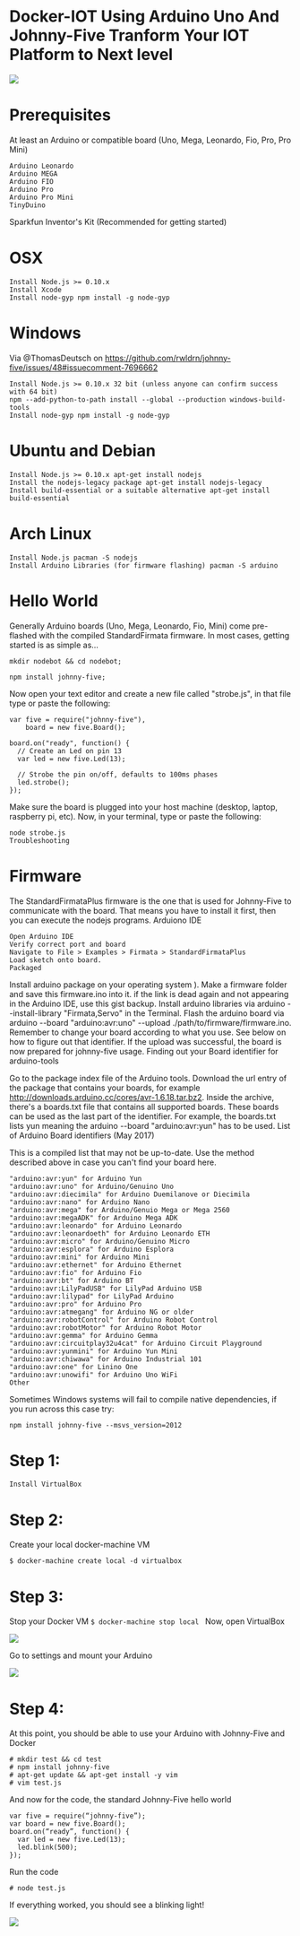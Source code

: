 # Docker-IOT Using Arduino Uno And Johnny-Five Tranform Your IOT Platform to Next level 
![](/Webp.net-resizeimage.jpg)

# Prerequisites

At least an Arduino or compatible board (Uno, Mega, Leonardo, Fio, Pro, Pro Mini)

```Arduino UNO
Arduino Leonardo
Arduino MEGA
Arduino FIO
Arduino Pro
Arduino Pro Mini
TinyDuino
```
Sparkfun Inventor's Kit (Recommended for getting started)
# OSX
````
Install Node.js >= 0.10.x
Install Xcode
Install node-gyp npm install -g node-gyp
````
# Windows

Via @ThomasDeutsch on https://github.com/rwldrn/johnny-five/issues/48#issuecomment-7696662
```
Install Node.js >= 0.10.x 32 bit (unless anyone can confirm success with 64 bit)
npm --add-python-to-path install --global --production windows-build-tools
Install node-gyp npm install -g node-gyp
```
# Ubuntu and Debian
```
Install Node.js >= 0.10.x apt-get install nodejs
Install the nodejs-legacy package apt-get install nodejs-legacy
Install build-essential or a suitable alternative apt-get install build-essential
```
# Arch Linux
```
Install Node.js pacman -S nodejs
Install Arduino Libraries (for firmware flashing) pacman -S arduino

```
# Hello World

Generally Arduino boards (Uno, Mega, Leonardo, Fio, Mini) come pre-flashed with the compiled StandardFirmata firmware. In most cases, getting started is as simple as...
```
mkdir nodebot && cd nodebot;

npm install johnny-five;

```
Now open your text editor and create a new file called "strobe.js", in that file type or paste the following:
```
var five = require("johnny-five"),
    board = new five.Board();

board.on("ready", function() {
  // Create an Led on pin 13
  var led = new five.Led(13);

  // Strobe the pin on/off, defaults to 100ms phases
  led.strobe();
});
```
Make sure the board is plugged into your host machine (desktop, laptop, raspberry pi, etc). Now, in your terminal, type or paste the following:
```
node strobe.js
Troubleshooting
```
# Firmware

The StandardFirmataPlus firmware is the one that is used for Johnny-Five to communicate with the board. That means you have to install it first, then you can execute the nodejs programs. Arduiono IDE
```
Open Arduino IDE
Verify correct port and board
Navigate to File > Examples > Firmata > StandardFirmataPlus
Load sketch onto board.
Packaged
```
Install arduino package on your operating system ).
Make a firmware folder and save this firmware.ino into it. if the link is dead again and not appearing in the Arduino IDE, use this gist backup.
Install arduino libraries via arduino --install-library "Firmata,Servo" in the Terminal.
Flash the arduino board via arduino --board "arduino:avr:uno" --upload ./path/to/firmware/firmware.ino. Remember to change your board according to what you use. See below on how to figure out that identifier.
If the upload was successful, the board is now prepared for johnny-five usage.
Finding out your Board identifier for arduino-tools

Go to the package index file of the Arduino tools.
Download the url entry of the package that contains your boards, for example http://downloads.arduino.cc/cores/avr-1.6.18.tar.bz2.
Inside the archive, there's a boards.txt file that contains all supported boards. These boards can be used as the last part of the identifier. For example, the boards.txt lists yun meaning the arduino --board "arduino:avr:yun" has to be used.
List of Arduino Board identifiers (May 2017)

This is a compiled list that may not be up-to-date. Use the method described above in case you can't find your board here.
```
"arduino:avr:yun" for Arduino Yun
"arduino:avr:uno" for Arduino/Genuino Uno
"arduino:avr:diecimila" for Arduino Duemilanove or Diecimila
"arduino:avr:nano" for Arduino Nano
"arduino:avr:mega" for Arduino/Genuio Mega or Mega 2560
"arduino:avr:megaADK" for Arduino Mega ADK
"arduino:avr:leonardo" for Arduino Leonardo
"arduino:avr:leonardoeth" for Arduino Leonardo ETH
"arduino:avr:micro" for Arduino/Genuino Micro
"arduino:avr:esplora" for Arduino Esplora
"arduino:avr:mini" for Arduino Mini
"arduino:avr:ethernet" for Arduino Ethernet
"arduino:avr:fio" for Arduino Fio
"arduino:avr:bt" for Arduino BT
"arduino:avr:LilyPadUSB" for LilyPad Arduino USB
"arduino:avr:lilypad" for LilyPad Arduino
"arduino:avr:pro" for Arduino Pro
"arduino:avr:atmegang" for Arduino NG or older
"arduino:avr:robotControl" for Arduino Robot Control
"arduino:avr:robotMotor" for Arduino Robot Motor
"arduino:avr:gemma" for Arduino Gemma
"arduino:avr:circuitplay32u4cat" for Arduino Circuit Playground
"arduino:avr:yunmini" for Arduino Yun Mini
"arduino:avr:chiwawa" for Arduino Industrial 101
"arduino:avr:one" for Linino One
"arduino:avr:unowifi" for Arduino Uno WiFi
Other
```
Sometimes Windows systems will fail to compile native dependencies, if you run across this case try:

```npm install johnny-five --msvs_version=2012```



# Step 1:
```Install Docker Machine
Install VirtualBox
```

# Step 2:
Create your local docker-machine VM
```
$ docker-machine create local -d virtualbox
```
# Step 3:
Stop your Docker VM
```$ docker-machine stop local ```
Now, open VirtualBox

![](/vm1.png)

Go to settings and mount your Arduino

![](/vm2.png)

# Step 4:
At this point, you should be able to use your Arduino with Johnny-Five and Docker
```$ docker run -ti --privileged node /bin/bash
# mkdir test && cd test
# npm install johnny-five
# apt-get update && apt-get install -y vim
# vim test.js
```
And now for the code, the standard Johnny-Five hello world
```
var five = require(“johnny-five”);
var board = new five.Board();
board.on(“ready”, function() { 
  var led = new five.Led(13); 
  led.blink(500); 
});
```
Run the code
```
# node test.js
```
If everything worked, you should see a blinking light!

![](/ezgif.com-gif-maker.gif)

